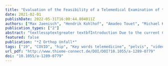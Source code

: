 ```yaml
---
title: "Evaluation of the Feasibility of a Telemedical Examination of the Hip and Pelvis – Early Lessons from the COVID-19 Pandemic"
date: 2021-02-01
publishDate: 2022-05-31T16:00:44.804011Z
authors: ["Max Jaenisch", "Hendrik Kohlhof", "Amadeo Touet", "Michael Kehrer", "Davide Cucchi", "Christof Burger", "Dieter Christian Wirtz", "Kristian Welle", "Koroush Kabir"]
publication_types: ["2"]
abstract: "textlessptextgreater textbfIntroduction Due to the current COVID-19 pandemic, the German Health Ministry has issued restrictions applying to the field of orthopaedics and trauma surgery. Besides postponement of elective surgeries, outpatient consultations have been drastically reduced. Parallel to these developments, an increase in telemedical consultations has reflected efforts to provide sufficient patient care. This study aims to evaluate the feasibility of a clinical examination of the hip joint and pelvis by way of a telemedical consultation.textless/ptextgreater textlessptextgreater textbfMaterials and Methods Twenty-nine patients of a German university clinic were recruited and assessed in both telemedical and conventional examinations. Agreement between the two examinations was then assessed, and connections between the observed agreement and patient-specific factors such as age, BMI and ASA classification were investigated.textless/ptextgreater textlessptextgreater textbfResults The inspections agreed closely with a mean Cohenʼs kappa of 0.76 ± 0.37. Palpation showed adequate agreement with a mean Cohenʼs kappa of 0.38 ± 0.19. Function showed good agreement with a mean Cohenʼs kappa of 0.61 ± 0.26 and range of motion showed adequate agreement with a mean Cohenʼs kappa of 0.36 ± 0.19. A significant positive correlation was observed between the number of deviations in the different examinations and age (p = 0.05), and a significant positive correlation was shown between the number of non-feasible examinations and age (p textless 0.01), BMI (p textless 0.01) and ASA classification score (p textless 0.01).textless/ptextgreater textlessptextgreater textbfDiscussion Inspection and function can be reliably evaluated, whereas the significance of palpation, provocation and measurement of range of motion is limited. The small sample size puts limitations on the significance of a statistically relevant correlation between patient-specific factors such as age, BMI and ASA classification score and valid and successful implementation of a telemedical examination. The authors recommend targeted patient selection. If, however, patients are being evaluated who are very old (textgreater 75 years), obese (BMI textgreater 30) or with multiple comorbidities (ASA 3 and above), caution is advised. Large, prospective studies are needed in the future to fully validate telemedical consultations in the fields of orthopaedics and trauma surgery.textless/ptextgreater textlessptextgreater textbfConclusion A telemedical examination of the hip joint and pelvis can be performed with certain limitations. Patient-specific factors such as age, BMI, and extent of comorbidities appear to have a relevant impact on validity and execution of the examination. Patients with multiple comorbidities (ASA 3 and above), advanced age (textgreater 75 years) or obesity (BMI textgreater 30) should, whenever possible, be examined in a conventional outpatient setting.textless/ptextgreater"
featured: false
publication: "*Z Orthop Unfall*"
tags: ["19", "COVID", "hip", "Key words telemedicine", "pelvis", "video consultation"]
url_pdf: "http://www.thieme-connect.de/DOI/DOI?10.1055/a-1289-0779"
doi: "10.1055/a-1289-0779"
---
```


